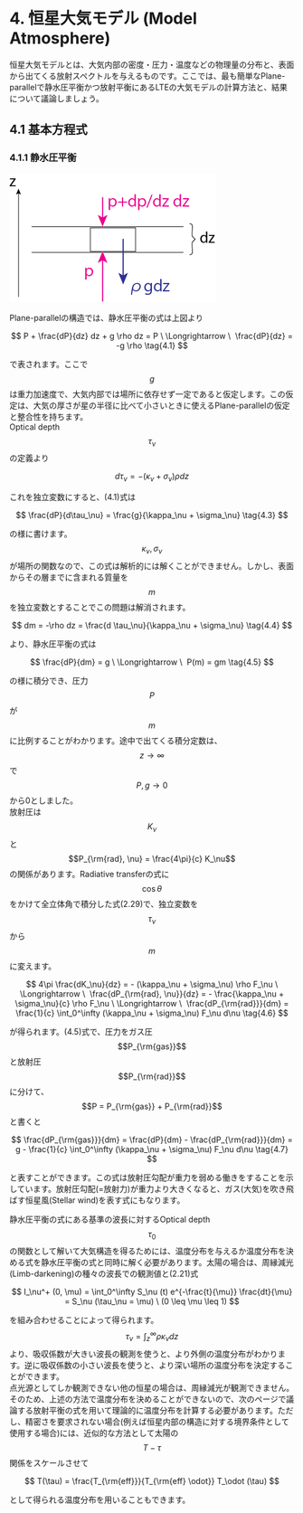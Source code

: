 # 4. 恒星大気モデル (Model Atmosphere)

恒星大気モデルとは、大気内部の密度・圧力・温度などの物理量の分布と、表面から出てくる放射スペクトルを与えるものです。ここでは、最も簡単なPlane-parallelで静水圧平衡かつ放射平衡にあるLTEの大気モデルの計算方法と、結果について議論しましょう。

## 4.1 基本方程式

### 4.1.1 静水圧平衡

![静水圧平衡の式の導出。](/images/atmos/hydrostatic.png)

Plane-parallelの構造では、静水圧平衡の式は上図より

$$
P + \frac{dP}{dz} dz + g \rho dz 
= P \ \Longrightarrow \ 
\frac{dP}{dz} 
= -g \rho \tag{4.1}
$$

で表されます。ここで$$g$$は重力加速度で、大気内部では場所に依存せず一定であると仮定します。この仮定は、大気の厚さが星の半径に比べて小さいときに使えるPlane-parallelの仮定と整合性を持ちます。  
Optical depth $$\tau_\nu$$の定義より

$$
d\tau_\nu 
= - (\kappa_\nu + \sigma_\nu) \rho dz \tag{4.2}
$$

これを独立変数にすると、(4.1)式は

$$
\frac{dP}{d\tau_\nu} 
= \frac{g}{\kappa_\nu + \sigma_\nu} \tag{4.3}
$$

の様に書けます。$$\kappa_\nu, \sigma_\nu$$が場所の関数なので、この式は解析的には解くことができません。しかし、表面からその層までに含まれる質量を$$m$$を独立変数とすることでこの問題は解消されます。

$$
dm 
= -\rho dz 
= \frac{d \tau_\nu}{\kappa_\nu + \sigma_\nu} \tag{4.4}
$$

より、静水圧平衡の式は

$$
\frac{dP}{dm} 
= g \ \Longrightarrow \ 
P(m) = gm \tag{4.5}
$$

の様に積分でき、圧力$$P$$が$$m$$に比例することがわかります。途中で出てくる積分定数は、$$z \rightarrow \infty$$で$$P, g \rightarrow 0$$から0としました。  
放射圧は$$K_\nu$$と$$P_{\rm{rad}, \nu} = \frac{4\pi}{c} K_\nu$$の関係があります。Radiative transferの式に$$\cos \theta$$をかけて全立体角で積分した式(2.29)で、独立変数を$$\tau_\nu$$から$$m$$に変えます。

$$
4\pi \frac{dK_\nu}{dz} 
= - (\kappa_\nu + \sigma_\nu) \rho F_\nu \ \Longrightarrow \ 
\frac{dP_{\rm{rad}, \nu}}{dz} 
= - \frac{\kappa_\nu + \sigma_\nu}{c} \rho F_\nu \ \Longrightarrow \ 
\frac{dP_{\rm{rad}}}{dm} 
= \frac{1}{c} \int_0^\infty (\kappa_\nu + \sigma_\nu) F_\nu d\nu \tag{4.6}
$$

が得られます。(4.5)式で、圧力をガス圧$$P_{\rm{gas}}$$と放射圧$$P_{\rm{rad}}$$に分けて、$$P = P_{\rm{gas}} + P_{\rm{rad}}$$と書くと

$$
\frac{dP_{\rm{gas}}}{dm} 
= \frac{dP}{dm} - \frac{dP_{\rm{rad}}}{dm} 
= g - \frac{1}{c} \int_0^\infty (\kappa_\nu + \sigma_\nu) F_\nu d\nu \tag{4.7}
$$

と表すことができます。この式は放射圧勾配が重力を弱める働きをすることを示しています。放射圧勾配(=放射力)が重力より大きくなると、ガス(大気)を吹き飛ばす恒星風(Stellar wind)を表す式にもなります。  

静水圧平衡の式にある基準の波長に対するOptical depth $$\tau_0$$の関数として解いて大気構造を得るためには、温度分布を与えるか温度分布を決める式を静水圧平衡の式と同時に解く必要があります。太陽の場合は、周縁減光(Limb-darkening)の種々の波長での観測値と(2.21)式

$$
I_\nu^+ (0, \mu) 
= \int_0^\infty S_\nu (t) e^{-\frac{t}{\mu}} \frac{dt}{\mu} 
= S_\nu (\tau_\nu = \mu) \ (0 \leq \mu \leq 1)
$$

を組み合わせることによって得られます。$$\tau_\nu = \int_z^\infty \rho \kappa_\nu dz$$より、吸収係数が大きい波長の観測を使うと、より外側の温度分布がわかります。逆に吸収係数の小さい波長を使うと、より深い場所の温度分布を決定することができます。  
点光源としてしか観測できない他の恒星の場合は、周縁減光が観測できません。そのため、上述の方法で温度分布を決めることができないので、次のページで議論する放射平衡の式を用いて理論的に温度分布を計算する必要があります。ただし、精密さを要求されない場合(例えば恒星内部の構造に対する境界条件として使用する場合)には、近似的な方法として太陽の$$T-\tau$$関係をスケールさせて

$$
T(\tau) 
= \frac{T_{\rm{eff}}}{T_{\rm{eff} \odot}} T_\odot (\tau)
$$

として得られる温度分布を用いることもできます。

